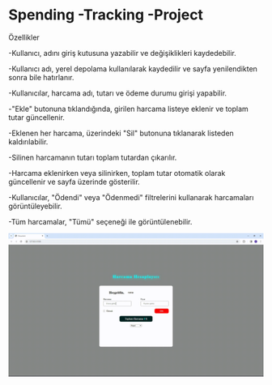 <h1>Spending -Tracking -Project</h1>

Özellikler

-Kullanıcı, adını giriş kutusuna yazabilir ve değişiklikleri kaydedebilir.

-Kullanıcı adı, yerel depolama kullanılarak kaydedilir ve sayfa yenilendikten sonra bile hatırlanır.

-Kullanıcılar, harcama adı, tutarı ve ödeme durumu girişi yapabilir.

-"Ekle" butonuna tıklandığında, girilen harcama listeye eklenir ve toplam tutar güncellenir.

-Eklenen her harcama, üzerindeki "Sil" butonuna tıklanarak listeden kaldırılabilir.

-Silinen harcamanın tutarı toplam tutardan çıkarılır.

-Harcama eklenirken veya silinirken, toplam tutar otomatik olarak güncellenir ve sayfa üzerinde gösterilir.

-Kullanıcılar, "Ödendi" veya "Ödenmedi" filtrelerini kullanarak harcamaları görüntüleyebilir.

-Tüm harcamalar, "Tümü" seçeneği ile görüntülenebilir.

<img src="img/calculator.gif"/>
